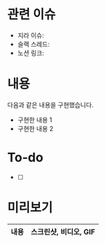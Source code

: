 # 관련 이슈

- 지라 이슈:
- 슬랙 스레드:
- 노션 링크:

# 내용

다음과 같은 내용을 구현했습니다.

- 구현한 내용 1
- 구현한 내용 2

# To-do

- [ ]

# 미리보기

| 내용 | 스크린샷, 비디오, GIF |
| ---- | --------------------- |
